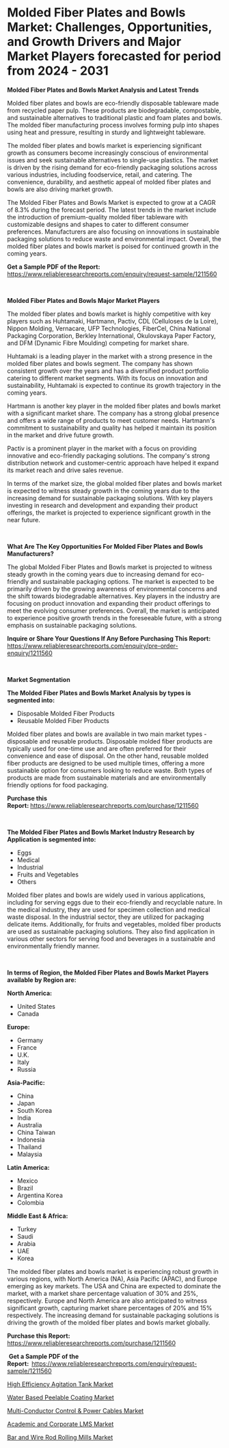 <p><h1>Molded Fiber Plates and Bowls Market: Challenges, Opportunities, and Growth Drivers and Major Market Players forecasted for period from 2024 - 2031</h1></p><p><strong>Molded Fiber Plates and Bowls Market Analysis and Latest Trends</strong></p>
<p><p>Molded fiber plates and bowls are eco-friendly disposable tableware made from recycled paper pulp. These products are biodegradable, compostable, and sustainable alternatives to traditional plastic and foam plates and bowls. The molded fiber manufacturing process involves forming pulp into shapes using heat and pressure, resulting in sturdy and lightweight tableware.</p><p>The molded fiber plates and bowls market is experiencing significant growth as consumers become increasingly conscious of environmental issues and seek sustainable alternatives to single-use plastics. The market is driven by the rising demand for eco-friendly packaging solutions across various industries, including foodservice, retail, and catering. The convenience, durability, and aesthetic appeal of molded fiber plates and bowls are also driving market growth.</p><p>The Molded Fiber Plates and Bowls Market is expected to grow at a CAGR of 8.3% during the forecast period. The latest trends in the market include the introduction of premium-quality molded fiber tableware with customizable designs and shapes to cater to different consumer preferences. Manufacturers are also focusing on innovations in sustainable packaging solutions to reduce waste and environmental impact. Overall, the molded fiber plates and bowls market is poised for continued growth in the coming years.</p></p>
<p><strong>Get a Sample PDF of the Report:&nbsp;</strong> <a href="https://www.reliableresearchreports.com/enquiry/request-sample/1211560">https://www.reliableresearchreports.com/enquiry/request-sample/1211560</a></p>
<p>&nbsp;</p>
<p><strong>Molded Fiber Plates and Bowls Major Market Players</strong></p>
<p><p>The molded fiber plates and bowls market is highly competitive with key players such as Huhtamaki, Hartmann, Pactiv, CDL (Celluloses de la Loire), Nippon Molding, Vernacare, UFP Technologies, FiberCel, China National Packaging Corporation, Berkley International, Okulovskaya Paper Factory, and DFM (Dynamic Fibre Moulding) competing for market share.</p><p>Huhtamaki is a leading player in the market with a strong presence in the molded fiber plates and bowls segment. The company has shown consistent growth over the years and has a diversified product portfolio catering to different market segments. With its focus on innovation and sustainability, Huhtamaki is expected to continue its growth trajectory in the coming years.</p><p>Hartmann is another key player in the molded fiber plates and bowls market with a significant market share. The company has a strong global presence and offers a wide range of products to meet customer needs. Hartmann's commitment to sustainability and quality has helped it maintain its position in the market and drive future growth.</p><p>Pactiv is a prominent player in the market with a focus on providing innovative and eco-friendly packaging solutions. The company's strong distribution network and customer-centric approach have helped it expand its market reach and drive sales revenue.</p><p>In terms of the market size, the global molded fiber plates and bowls market is expected to witness steady growth in the coming years due to the increasing demand for sustainable packaging solutions. With key players investing in research and development and expanding their product offerings, the market is projected to experience significant growth in the near future.</p></p>
<p>&nbsp;</p>
<p><strong>What Are The Key Opportunities For Molded Fiber Plates and Bowls Manufacturers?</strong></p>
<p><p>The global Molded Fiber Plates and Bowls market is projected to witness steady growth in the coming years due to increasing demand for eco-friendly and sustainable packaging options. The market is expected to be primarily driven by the growing awareness of environmental concerns and the shift towards biodegradable alternatives. Key players in the industry are focusing on product innovation and expanding their product offerings to meet the evolving consumer preferences. Overall, the market is anticipated to experience positive growth trends in the foreseeable future, with a strong emphasis on sustainable packaging solutions.</p></p>
<p><strong>Inquire or Share Your Questions If Any Before Purchasing This Report:</strong> <a href="https://www.reliableresearchreports.com/enquiry/pre-order-enquiry/1211560">https://www.reliableresearchreports.com/enquiry/pre-order-enquiry/1211560</a></p>
<p>&nbsp;</p>
<p><strong>Market Segmentation</strong></p>
<p><strong>The Molded Fiber Plates and Bowls Market Analysis by types is segmented into:</strong></p>
<p><ul><li>Disposable Molded Fiber Products</li><li>Reusable Molded Fiber Products</li></ul></p>
<p><p>Molded fiber plates and bowls are available in two main market types - disposable and reusable products. Disposable molded fiber products are typically used for one-time use and are often preferred for their convenience and ease of disposal. On the other hand, reusable molded fiber products are designed to be used multiple times, offering a more sustainable option for consumers looking to reduce waste. Both types of products are made from sustainable materials and are environmentally friendly options for food packaging.</p></p>
<p><strong>Purchase this Report:&nbsp;</strong><a href="https://www.reliableresearchreports.com/purchase/1211560">https://www.reliableresearchreports.com/purchase/1211560</a></p>
<p>&nbsp;</p>
<p><strong>The Molded Fiber Plates and Bowls Market Industry Research by Application is segmented into:</strong></p>
<p><ul><li>Eggs</li><li>Medical</li><li>Industrial</li><li>Fruits and Vegetables</li><li>Others</li></ul></p>
<p><p>Molded fiber plates and bowls are widely used in various applications, including for serving eggs due to their eco-friendly and recyclable nature. In the medical industry, they are used for specimen collection and medical waste disposal. In the industrial sector, they are utilized for packaging delicate items. Additionally, for fruits and vegetables, molded fiber products are used as sustainable packaging solutions. They also find application in various other sectors for serving food and beverages in a sustainable and environmentally friendly manner.</p></p>
<p>&nbsp;</p>
<p><strong>In terms of Region, the Molded Fiber Plates and Bowls Market Players available by Region are:</strong></p>
<p>
    <p> <strong> North America: </strong>
        <ul>
            <li>United States</li>
            <li>Canada</li>
        </ul>
        </p> 
    <p> <strong> Europe: </strong>
        <ul>
            <li>Germany</li>
            <li>France</li>
            <li>U.K.</li>
            <li>Italy</li>
            <li>Russia</li>
        </ul>
        </p> 
    <p> <strong> Asia-Pacific: </strong>
        <ul>
            <li>China</li>
            <li>Japan</li>
            <li>South Korea</li>
            <li>India</li>
            <li>Australia</li>
            <li>China Taiwan</li>
            <li>Indonesia</li>
            <li>Thailand</li>
            <li>Malaysia</li>
        </ul>
        </p> 
    <p> <strong> Latin America: </strong>
        <ul>
            <li>Mexico</li>
            <li>Brazil</li>
            <li>Argentina Korea</li>
            <li>Colombia</li>
        </ul>
        </p> 
    <p> <strong> Middle East & Africa: </strong>
        <ul>
            <li>Turkey</li>
            <li>Saudi</li>
            <li>Arabia</li>
            <li>UAE</li>
            <li>Korea</li>
        </ul>
    </p>
    </p>
<p><p>The molded fiber plates and bowls market is experiencing robust growth in various regions, with North America (NA), Asia Pacific (APAC), and Europe emerging as key markets. The USA and China are expected to dominate the market, with a market share percentage valuation of 30% and 25%, respectively. Europe and North America are also anticipated to witness significant growth, capturing market share percentages of 20% and 15% respectively. The increasing demand for sustainable packaging solutions is driving the growth of the molded fiber plates and bowls market globally.</p></p>
<p><strong>Purchase this Report: </strong><a href="https://www.reliableresearchreports.com/purchase/1211560">https://www.reliableresearchreports.com/purchase/1211560</a></p>
<p>&nbsp;<strong>Get a Sample PDF of the Report:&nbsp;&nbsp;</strong><a href="https://www.reliableresearchreports.com/enquiry/request-sample/1211560">https://www.reliableresearchreports.com/enquiry/request-sample/1211560</a></p>
<p><strong></strong></p>
<p><p><a href="https://medium.com/p/a4e9fd81c852/edit">High Efficiency Agitation Tank Market</a></p><p><a href="https://github.com/arionmp/Market-Research-Report-List-2/blob/main/water-based-peelable-coating-market.md">Water Based Peelable Coating Market</a></p><p><a href="https://github.com/markusgodoy/Market-Research-Report-List-2/blob/main/multi-conductor-control-power-cables-market.md">Multi-Conductor Control & Power Cables Market</a></p><p><a href="https://medium.com/@rachelyoung56/academic-and-corporate-lms-market-comprehensive-assessment-by-type-application-and-geography-dda141159634">Academic and Corporate LMS Market</a></p><p><a href="https://medium.com/@rachelyoung56/bar-and-wire-rod-rolling-mills-market-size-cagr-trends-2024-2030-932152d9748b">Bar and Wire Rod Rolling Mills Market</a></p></p>